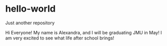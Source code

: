 # hello-world
Just another repository

Hi Everyone!
My name is Alexandra, and I will be graduating JMU in May! I am very excited to see what life after school brings!
